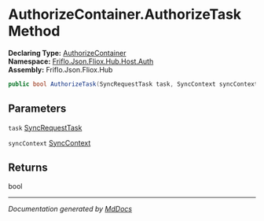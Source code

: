 ﻿<!--  
  <auto-generated>   
    The contents of this file were generated by a tool.  
    Changes to this file may be list if the file is regenerated  
  </auto-generated>   
-->

# AuthorizeContainer.AuthorizeTask Method

**Declaring Type:** [AuthorizeContainer](../index.md)  
**Namespace:** [Friflo.Json.Fliox.Hub.Host.Auth](../../index.md)  
**Assembly:** Friflo.Json.Fliox.Hub

```csharp
public bool AuthorizeTask(SyncRequestTask task, SyncContext syncContext);
```

## Parameters

`task`  [SyncRequestTask](../../../../Protocol/Tasks/SyncRequestTask/index.md)

`syncContext`  [SyncContext](../../../SyncContext/index.md)

## Returns

bool

___

*Documentation generated by [MdDocs](https://github.com/ap0llo/mddocs)*
